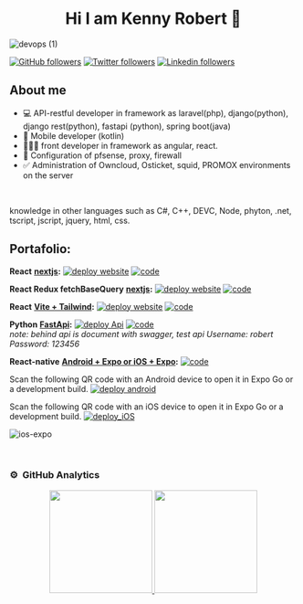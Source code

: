 <div align="center">
<h1 align="center">Hi I am Kenny Robert 👋</h1>
</div>

![devops (1)](https://user-images.githubusercontent.com/21204983/233859758-6ee81432-8057-4a5d-8703-fbf15b8d5f3b.png)



[![GitHub followers](https://img.shields.io/github/followers/skenrobert?style=social)](https://github.com/skenrobert)
[![Twitter followers](https://badgen.net/badge/icon/twitter?icon=twitter&label)](https://twitter.com/Kenny_Robert)
[![Linkedin followers](https://img.shields.io/badge/devops-linkedin-blue)](https://www.linkedin.com/in/kenny-robert-mora/)


## About me
- 💻 API-restful developer in framework as laravel(php), django(python), django rest(python), fastapi (python), spring boot(java)
- 📲 Mobile developer (kotlin)
- 👨🏾‍💻 front developer in framework as angular, react.
- 🔄️ Configuration of pfsense, proxy, firewall
- ✅ Administration of Owncloud, Osticket, squid, PROMOX environments on the server
<br>

knowledge in other languages such as C#, C++, DEVC, Node, phyton, .net, tscript, jscript, jquery, html, css.


## Portafolio:

**React** **[nextjs](https://nextjs.org/docs/getting-started/installation):**
   [![deploy website](https://img.shields.io/badge/website-nextjs-blueviolet?style=plastic&logo=nodedotjs)](https://firstnextjs-coral.vercel.app/)
   [![code](https://img.shields.io/badge/code-nextjs-blueviolet?style=plastic&logo=nodedotjs)](https://github.com/skenrobert/firstnextjs)
   
 **React Redux fetchBaseQuery** **[nextjs](https://nextjs.org/docs/getting-started/installation):**
   [![deploy website](https://img.shields.io/badge/website-nextjs-blueviolet?style=plastic&logo=nodedotjs)](https://nextjs-redux-one.vercel.app/)
   [![code](https://img.shields.io/badge/code-nextjs-blueviolet?style=plastic&logo=nodedotjs)](https://github.com/skenrobert/nextjs-redux)

**React** **[Vite + Tailwind](https://vitejs.dev/guide/):**
   [![deploy website](https://img.shields.io/badge/website-viteReact-blue?style=plastic&logo=nodedotjs)](https://skenrobert.github.io/vite-react-task/)
   [![code](https://img.shields.io/badge/code-viteReact-blue?style=plastic&logo=nodedotjs)](https://github.com/skenrobert/vite-react-task)



 **Python** **[FastApi](https://fastapi.tiangolo.com/es/):**
     [![deploy Api](https://img.shields.io/badge/backend-fastapi-succes?style=plasti&logo=python)](https://j8h2ff.deta.dev/docs#/)
     [![code](https://img.shields.io/badge/code-fastapi-succes?style=plasti&logo=python)](https://github.com/skenrobert/fastapitest)
     <br>
*note: behind api is document with swagger, test api 
Username: robert
Password: 123456*



**React-native** **[Android + Expo or iOS + Expo](https://docs.expo.dev/router/installation/):**
   [![code](https://img.shields.io/badge/code-reactNative-orange?logo=react&logoColor=orange)](https://github.com/skenrobert/build-deploy-reactnative)

  Scan the following QR code with an Android device to open it in Expo Go or a development build.
   [![deploy android](https://img.shields.io/badge/Android+QR-scanner-orange?style=plastic&logo=android)]()
   



   Scan the following QR code with an iOS device to open it in Expo Go or a development build.
   [![deploy_iOS](https://img.shields.io/badge/iOS+QR-scanner-orange?style=plastic&logo=apple)]()

![ios-expo](https://github.com/skenrobert/skenrobert/assets/21204983/e62f9cd9-afff-4a33-a338-3cae479730f9)

   

     
     
<br>

### ⚙️ &nbsp;GitHub Analytics

<p align="center">
<a href="https://github.com/skenrobert">
  <img height="180em" src="https://github-readme-stats-eight-theta.vercel.app/api?username=skenrobert&show_icons=true&theme=algolia&include_all_commits=true&count_private=true"/>
  <img height="180em" src="https://github-readme-stats-eight-theta.vercel.app/api/top-langs/?username=skenrobert&layout=compact&langs_count=8&theme=algolia"/>
</a>
</p>
